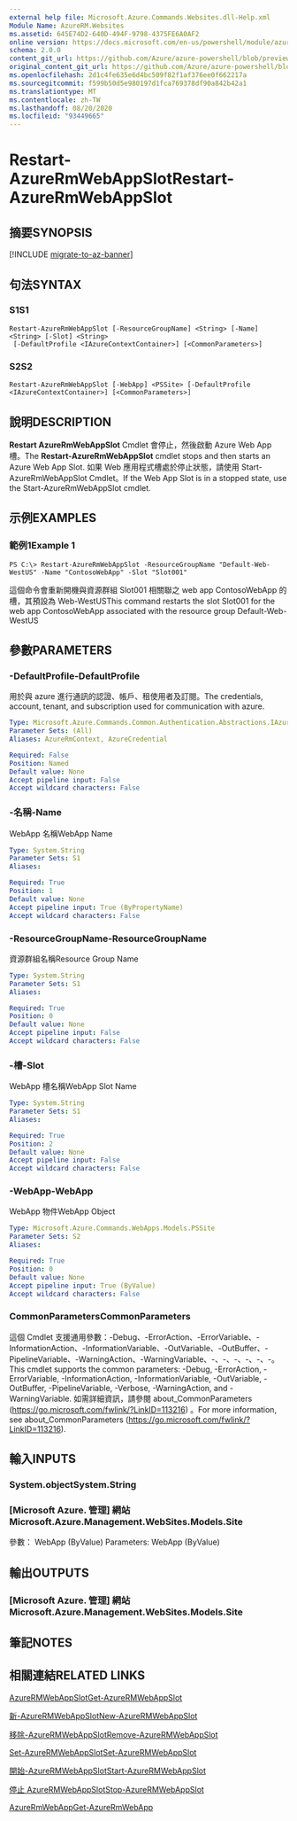 ```yaml
---
external help file: Microsoft.Azure.Commands.Websites.dll-Help.xml
Module Name: AzureRM.Websites
ms.assetid: 645E74D2-640D-494F-9798-4375FE6A0AF2
online version: https://docs.microsoft.com/en-us/powershell/module/azurerm.websites/restart-azurermwebappslot
schema: 2.0.0
content_git_url: https://github.com/Azure/azure-powershell/blob/preview/src/ResourceManager/Websites/Commands.Websites/help/Restart-AzureRmWebAppSlot.md
original_content_git_url: https://github.com/Azure/azure-powershell/blob/preview/src/ResourceManager/Websites/Commands.Websites/help/Restart-AzureRmWebAppSlot.md
ms.openlocfilehash: 2d1c4fe635e6d4bc509f82f1af376ee0f662217a
ms.sourcegitcommit: f599b50d5e980197d1fca769378df90a842b42a1
ms.translationtype: MT
ms.contentlocale: zh-TW
ms.lasthandoff: 08/20/2020
ms.locfileid: "93449665"
---
```

# <span data-ttu-id="e0aeb-101">Restart-AzureRmWebAppSlot</span><span class="sxs-lookup"><span data-stu-id="e0aeb-101">Restart-AzureRmWebAppSlot</span></span>

## <span data-ttu-id="e0aeb-102">摘要</span><span class="sxs-lookup"><span data-stu-id="e0aeb-102">SYNOPSIS</span></span>

[!INCLUDE [migrate-to-az-banner](../../includes/migrate-to-az-banner.md)]

## <span data-ttu-id="e0aeb-103">句法</span><span class="sxs-lookup"><span data-stu-id="e0aeb-103">SYNTAX</span></span>

### <span data-ttu-id="e0aeb-104">S1</span><span class="sxs-lookup"><span data-stu-id="e0aeb-104">S1</span></span>
```
Restart-AzureRmWebAppSlot [-ResourceGroupName] <String> [-Name] <String> [-Slot] <String>
 [-DefaultProfile <IAzureContextContainer>] [<CommonParameters>]
```

### <span data-ttu-id="e0aeb-105">S2</span><span class="sxs-lookup"><span data-stu-id="e0aeb-105">S2</span></span>
```
Restart-AzureRmWebAppSlot [-WebApp] <PSSite> [-DefaultProfile <IAzureContextContainer>] [<CommonParameters>]
```

## <span data-ttu-id="e0aeb-106">說明</span><span class="sxs-lookup"><span data-stu-id="e0aeb-106">DESCRIPTION</span></span>
<span data-ttu-id="e0aeb-107">**Restart AzureRmWebAppSlot** Cmdlet 會停止，然後啟動 Azure Web App 槽。</span><span class="sxs-lookup"><span data-stu-id="e0aeb-107">The **Restart-AzureRmWebAppSlot** cmdlet stops and then starts an Azure Web App Slot.</span></span>
<span data-ttu-id="e0aeb-108">如果 Web 應用程式槽處於停止狀態，請使用 Start-AzureRmWebAppSlot Cmdlet。</span><span class="sxs-lookup"><span data-stu-id="e0aeb-108">If the Web App Slot is in a stopped state, use the Start-AzureRmWebAppSlot cmdlet.</span></span>

## <span data-ttu-id="e0aeb-109">示例</span><span class="sxs-lookup"><span data-stu-id="e0aeb-109">EXAMPLES</span></span>

### <span data-ttu-id="e0aeb-110">範例1</span><span class="sxs-lookup"><span data-stu-id="e0aeb-110">Example 1</span></span>
```
PS C:\> Restart-AzureRmWebAppSlot -ResourceGroupName "Default-Web-WestUS" -Name "ContosoWebApp" -Slot "Slot001"
```

<span data-ttu-id="e0aeb-111">這個命令會重新開機與資源群組 Slot001 相關聯之 web app ContosoWebApp 的槽，其預設為 Web-WestUS</span><span class="sxs-lookup"><span data-stu-id="e0aeb-111">This command restarts the slot Slot001 for the web app ContosoWebApp associated with the resource group Default-Web-WestUS</span></span>

## <span data-ttu-id="e0aeb-112">參數</span><span class="sxs-lookup"><span data-stu-id="e0aeb-112">PARAMETERS</span></span>

### <span data-ttu-id="e0aeb-113">-DefaultProfile</span><span class="sxs-lookup"><span data-stu-id="e0aeb-113">-DefaultProfile</span></span>
<span data-ttu-id="e0aeb-114">用於與 azure 進行通訊的認證、帳戶、租使用者及訂閱。</span><span class="sxs-lookup"><span data-stu-id="e0aeb-114">The credentials, account, tenant, and subscription used for communication with azure.</span></span>

```yaml
Type: Microsoft.Azure.Commands.Common.Authentication.Abstractions.IAzureContextContainer
Parameter Sets: (All)
Aliases: AzureRmContext, AzureCredential

Required: False
Position: Named
Default value: None
Accept pipeline input: False
Accept wildcard characters: False
```

### <span data-ttu-id="e0aeb-115">-名稱</span><span class="sxs-lookup"><span data-stu-id="e0aeb-115">-Name</span></span>
<span data-ttu-id="e0aeb-116">WebApp 名稱</span><span class="sxs-lookup"><span data-stu-id="e0aeb-116">WebApp Name</span></span>

```yaml
Type: System.String
Parameter Sets: S1
Aliases:

Required: True
Position: 1
Default value: None
Accept pipeline input: True (ByPropertyName)
Accept wildcard characters: False
```

### <span data-ttu-id="e0aeb-117">-ResourceGroupName</span><span class="sxs-lookup"><span data-stu-id="e0aeb-117">-ResourceGroupName</span></span>
<span data-ttu-id="e0aeb-118">資源群組名稱</span><span class="sxs-lookup"><span data-stu-id="e0aeb-118">Resource Group Name</span></span>

```yaml
Type: System.String
Parameter Sets: S1
Aliases:

Required: True
Position: 0
Default value: None
Accept pipeline input: False
Accept wildcard characters: False
```

### <span data-ttu-id="e0aeb-119">-槽</span><span class="sxs-lookup"><span data-stu-id="e0aeb-119">-Slot</span></span>
<span data-ttu-id="e0aeb-120">WebApp 槽名稱</span><span class="sxs-lookup"><span data-stu-id="e0aeb-120">WebApp Slot Name</span></span>

```yaml
Type: System.String
Parameter Sets: S1
Aliases:

Required: True
Position: 2
Default value: None
Accept pipeline input: False
Accept wildcard characters: False
```

### <span data-ttu-id="e0aeb-121">-WebApp</span><span class="sxs-lookup"><span data-stu-id="e0aeb-121">-WebApp</span></span>
<span data-ttu-id="e0aeb-122">WebApp 物件</span><span class="sxs-lookup"><span data-stu-id="e0aeb-122">WebApp Object</span></span>

```yaml
Type: Microsoft.Azure.Commands.WebApps.Models.PSSite
Parameter Sets: S2
Aliases:

Required: True
Position: 0
Default value: None
Accept pipeline input: True (ByValue)
Accept wildcard characters: False
```

### <span data-ttu-id="e0aeb-123">CommonParameters</span><span class="sxs-lookup"><span data-stu-id="e0aeb-123">CommonParameters</span></span>
<span data-ttu-id="e0aeb-124">這個 Cmdlet 支援通用參數：-Debug、-ErrorAction、-ErrorVariable、-InformationAction、-InformationVariable、-OutVariable、-OutBuffer、-PipelineVariable、-WarningAction、-WarningVariable、-、-、-、-、-、-。</span><span class="sxs-lookup"><span data-stu-id="e0aeb-124">This cmdlet supports the common parameters: -Debug, -ErrorAction, -ErrorVariable, -InformationAction, -InformationVariable, -OutVariable, -OutBuffer, -PipelineVariable, -Verbose, -WarningAction, and -WarningVariable.</span></span> <span data-ttu-id="e0aeb-125">如需詳細資訊，請參閱 about_CommonParameters (https://go.microsoft.com/fwlink/?LinkID=113216) 。</span><span class="sxs-lookup"><span data-stu-id="e0aeb-125">For more information, see about_CommonParameters (https://go.microsoft.com/fwlink/?LinkID=113216).</span></span>

## <span data-ttu-id="e0aeb-126">輸入</span><span class="sxs-lookup"><span data-stu-id="e0aeb-126">INPUTS</span></span>

### <span data-ttu-id="e0aeb-127">System.object</span><span class="sxs-lookup"><span data-stu-id="e0aeb-127">System.String</span></span>

### <span data-ttu-id="e0aeb-128">[Microsoft Azure. 管理] 網站</span><span class="sxs-lookup"><span data-stu-id="e0aeb-128">Microsoft.Azure.Management.WebSites.Models.Site</span></span>
<span data-ttu-id="e0aeb-129">參數： WebApp (ByValue) </span><span class="sxs-lookup"><span data-stu-id="e0aeb-129">Parameters: WebApp (ByValue)</span></span>

## <span data-ttu-id="e0aeb-130">輸出</span><span class="sxs-lookup"><span data-stu-id="e0aeb-130">OUTPUTS</span></span>

### <span data-ttu-id="e0aeb-131">[Microsoft Azure. 管理] 網站</span><span class="sxs-lookup"><span data-stu-id="e0aeb-131">Microsoft.Azure.Management.WebSites.Models.Site</span></span>

## <span data-ttu-id="e0aeb-132">筆記</span><span class="sxs-lookup"><span data-stu-id="e0aeb-132">NOTES</span></span>

## <span data-ttu-id="e0aeb-133">相關連結</span><span class="sxs-lookup"><span data-stu-id="e0aeb-133">RELATED LINKS</span></span>

[<span data-ttu-id="e0aeb-134">AzureRMWebAppSlot</span><span class="sxs-lookup"><span data-stu-id="e0aeb-134">Get-AzureRMWebAppSlot</span></span>](./Get-AzureRMWebAppSlot.md)

[<span data-ttu-id="e0aeb-135">新-AzureRMWebAppSlot</span><span class="sxs-lookup"><span data-stu-id="e0aeb-135">New-AzureRMWebAppSlot</span></span>](./New-AzureRMWebAppSlot.md)

[<span data-ttu-id="e0aeb-136">移除-AzureRMWebAppSlot</span><span class="sxs-lookup"><span data-stu-id="e0aeb-136">Remove-AzureRMWebAppSlot</span></span>](./Remove-AzureRMWebAppSlot.md)

[<span data-ttu-id="e0aeb-137">Set-AzureRMWebAppSlot</span><span class="sxs-lookup"><span data-stu-id="e0aeb-137">Set-AzureRMWebAppSlot</span></span>](./Set-AzureRMWebAppSlot.md)

[<span data-ttu-id="e0aeb-138">開始-AzureRMWebAppSlot</span><span class="sxs-lookup"><span data-stu-id="e0aeb-138">Start-AzureRMWebAppSlot</span></span>](./Start-AzureRMWebAppSlot.md)

[<span data-ttu-id="e0aeb-139">停止 AzureRMWebAppSlot</span><span class="sxs-lookup"><span data-stu-id="e0aeb-139">Stop-AzureRMWebAppSlot</span></span>](./Stop-AzureRMWebAppSlot.md)

[<span data-ttu-id="e0aeb-140">AzureRmWebApp</span><span class="sxs-lookup"><span data-stu-id="e0aeb-140">Get-AzureRmWebApp</span></span>](./Get-AzureRmWebApp.md)
